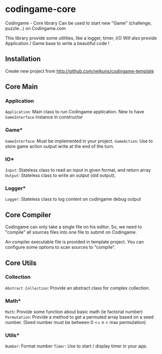 # codingame-core
Codingame - Core library
Can be used to start new "Game" (challenge, puzzle...) on Codingame.com

This library provide some utilities, like a logger, timer, I/O
Will also provide Application / Game base to write a beautiful code !

## Installation
Create new project from http://github.com/velkuns/codingame-template


## Core Main
### Application
`Application`: Main class to run Codingame application.
New to have `GameInterface` instance in constructor


### Game\*
`GameInterface`: Must be implemented in your project.
`GameAction`: Use to store game action output write at the end of the turn.

### IO\*
`Input`: Stateless class to read an input in given format, and return array
`Output`: Stateless class to write an output (std output).

### Logger\*
`Logger`: Stateless class to log content on codingame debug output

## Core Compiler
Codingame can only take a single file on his editor.
So, we need to "compile" all sources files into one file to submit on
Codingame.

An compiler executable file is provided in template project.
You can configure some options to scan sources to "compile".


## Core Utils
### Collection
`Abstract Collection`: Provide an abstract class for complex collection.

### Math\*
`Math`: Provide some function about basic math (ie factorial number)
`Permutation`: Provide a method to get a permuted array based on a seed number.
(Seed number must be between 0 <= n < max permutation)

### Utils\*
`Number`: Format number
`Timer`: Use to start / display timer in your app.
